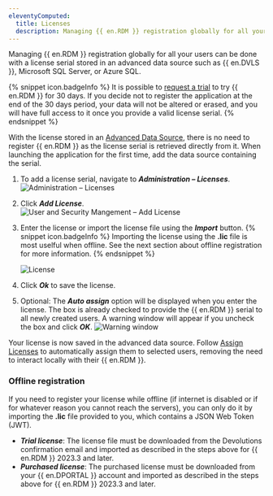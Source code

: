 ```yaml
---
eleventyComputed:
  title: Licenses
  description: Managing {{ en.RDM }} registration globally for all your users can be done with a license serial stored in an advanced data source.
---
```

Managing {{ en.RDM }} registration globally for all your users can be done with a license serial stored in an advanced data source such as {{ en.DVLS }}, Microsoft SQL Server, or Azure SQL. 

{% snippet icon.badgeInfo %} 
It is possible to [request a trial](/rdm/windows/installation/client/registration/trial-request/) to try {{ en.RDM }} for 30 days. If you decide not to register the application at the end of the 30 days period, your data will not be altered or erased, and you will have full access to it once you provide a valid license serial. 
{% endsnippet %}
 
With the license stored in an [Advanced Data Source](/rdm/windows/data-sources/data-sources-types/advanced-data-sources/), there is no need to register {{ en.RDM }} as the license serial is retrieved directly from it. When launching the application for the first time, add the data source containing the serial.  

1. To add a license serial, navigate to ***Administration – Licenses***.  
![Administration – Licenses](https://webdevolutions.azureedge.net/docs/en/rdm/windows/clip3417.png) 
1. Click ***Add License***.  
![User and Security Mangement – Add License](https://webdevolutions.azureedge.net/docs/en/rdm/windows/RDMWin6035.png) 
1. Enter the license or import the license file using the ***Import*** button.
   {% snippet icon.badgeInfo %}
   Importing the license using the **.lic** file is most uselful when offline. See the next section about offline registration for more information.
   {% endsnippet %}

   ![License](https://webdevolutions.azureedge.net/docs/en/rdm/windows/RDMWin2238.png) 
1. Click ***Ok*** to save the license.
1. Optional: The ***Auto assign*** option will be displayed when you enter the license. The box is already checked to provide the {{ en.RDM }} serial to all newly created users. A warning window will appear if you uncheck the box and click ***OK***.
![Warning window](https://webdevolutions.azureedge.net/docs/en/rdm/windows/RDMWin6033.png) 

Your license is now saved in the advanced data source. Follow [Assign Licenses](/rdm/windows/commands/administration/management/licenses/assign/) to automatically assign them to selected users, removing the need to interact locally with their {{ en.RDM }}. 

### Offline registration

If you need to register your license while offline (if internet is disabled or if for whatever reason you cannot reach the servers), you can only do it by importing the **.lic** file provided to you, which contains a JSON Web Token (JWT).

* ***Trial license***: The license file must be downloaded from the Devolutions confirmation email and imported as described in the steps above for {{ en.RDM }} 2023.3 and later.
* ***Purchased license***: The purchased license must be downloaded from your {{ en.DPORTAL }} account and imported as described in the steps above for {{ en.RDM }} 2023.3 and later.

